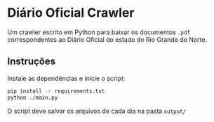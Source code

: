 # Diário Oficial Crawler

Um crawler escrito em Python para baixar os documentos `.pdf` correspondentes ao Diário Oficial do estado do Rio Grande de Norte.

## Instruções

Instale as dependências e inicie o script:

```bash
pip install -r requirements.txt
python ./main.py
```

O script deve salvar os arquivos de cada dia na pasta `output/`
